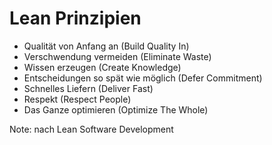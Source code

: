 # Lean Prinzipien

* Qualität von Anfang an (Build Quality In)
* Verschwendung vermeiden (Eliminate Waste)
* Wissen erzeugen (Create Knowledge)
* Entscheidungen so spät wie möglich (Defer Commitment)
* Schnelles Liefern (Deliver Fast)
* Respekt (Respect People)
* Das Ganze optimieren (Optimize The Whole)

Note: 
nach Lean Software Development